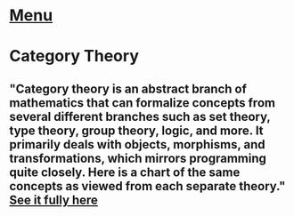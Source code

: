 # [Menu](../README.md)

# Category Theory

## "Category theory is an abstract branch of mathematics that can formalize concepts from several different branches such as set theory, type theory, group theory, logic, and more. It primarily deals with objects, morphisms, and transformations, which mirrors programming quite closely. Here is a chart of the same concepts as viewed from each separate theory." [See it fully here](https://drboolean.gitbooks.io/mostly-adequate-guide-old/content/ch5.html#category-theory)